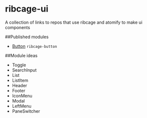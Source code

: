 ribcage-ui
==========

A collection of links to repos that use ribcage and atomify to make ui components

##Published modules

- [Button](http://github.com/techwraith/ribcage-button) `ribcage-button`

##Module ideas

- Toggle
- SearchInput
- List
- ListItem
- Header
- Footer
- IconMenu
- Modal
- LeftMenu
- PaneSwitcher
